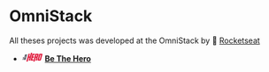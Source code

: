 # OmniStack

All theses projects was developed at the OmniStack by 🚀 [Rocketseat](https://rocketseat.com.br/)

- <img src="11-BeTheHero\.github\bethehero.svg" height="16px"/> [**Be The Hero**](11-BeTheHero)
